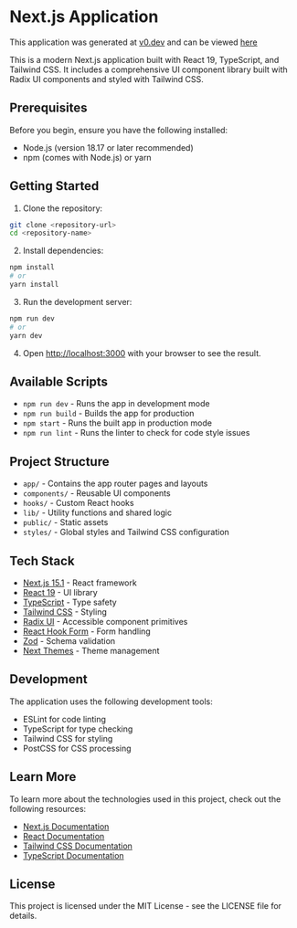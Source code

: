 # Next.js Application

This application was generated at [v0.dev](https://v0.dev)
and can be viewed [here](https://v0-sec-tournament-predictor.vercel.app/)

This is a modern Next.js application built with React 19, TypeScript, and Tailwind CSS. It includes a comprehensive UI component library built with Radix UI components and styled with Tailwind CSS.

## Prerequisites

Before you begin, ensure you have the following installed:

- Node.js (version 18.17 or later recommended)
- npm (comes with Node.js) or yarn

## Getting Started

1. Clone the repository:

```bash
git clone <repository-url>
cd <repository-name>
```

2. Install dependencies:

```bash
npm install
# or
yarn install
```

3. Run the development server:

```bash
npm run dev
# or
yarn dev
```

4. Open [http://localhost:3000](http://localhost:3000) with your browser to see the result.

## Available Scripts

- `npm run dev` - Runs the app in development mode
- `npm run build` - Builds the app for production
- `npm start` - Runs the built app in production mode
- `npm run lint` - Runs the linter to check for code style issues

## Project Structure

- `app/` - Contains the app router pages and layouts
- `components/` - Reusable UI components
- `hooks/` - Custom React hooks
- `lib/` - Utility functions and shared logic
- `public/` - Static assets
- `styles/` - Global styles and Tailwind CSS configuration

## Tech Stack

- [Next.js 15.1](https://nextjs.org/) - React framework
- [React 19](https://react.dev/) - UI library
- [TypeScript](https://www.typescriptlang.org/) - Type safety
- [Tailwind CSS](https://tailwindcss.com/) - Styling
- [Radix UI](https://www.radix-ui.com/) - Accessible component primitives
- [React Hook Form](https://react-hook-form.com/) - Form handling
- [Zod](https://zod.dev/) - Schema validation
- [Next Themes](https://github.com/pacocoursey/next-themes) - Theme management

## Development

The application uses the following development tools:

- ESLint for code linting
- TypeScript for type checking
- Tailwind CSS for styling
- PostCSS for CSS processing

## Learn More

To learn more about the technologies used in this project, check out the following resources:

- [Next.js Documentation](https://nextjs.org/docs)
- [React Documentation](https://react.dev/)
- [Tailwind CSS Documentation](https://tailwindcss.com/docs)
- [TypeScript Documentation](https://www.typescriptlang.org/docs/)

## License

This project is licensed under the MIT License - see the LICENSE file for details.
